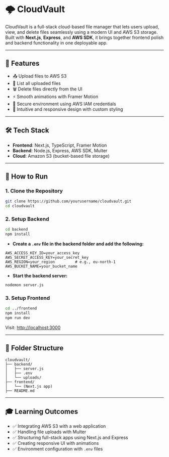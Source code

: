 # 🌩️ CloudVault

CloudVault is a full-stack cloud-based file manager that lets users upload, view, and delete files seamlessly using a modern UI and AWS S3 storage. Built with **Next.js**, **Express**, and **AWS SDK**, it brings together frontend polish and backend functionality in one deployable app.

---

## 🚀 Features

- 📤 Upload files to AWS S3
- 📜 List all uploaded files
- 🗑️ Delete files directly from the UI
- ⚡ Smooth animations with Framer Motion
- 🔐 Secure environment using AWS IAM credentials
- 🎯 Intuitive and responsive design with custom styling

---

## 🛠️ Tech Stack

- **Frontend**: Next.js, TypeScript, Framer Motion
- **Backend**: Node.js, Express, AWS SDK, Multer
- **Cloud**: Amazon S3 (bucket-based file storage)

---

## 🧪 How to Run

### 1. Clone the Repository

```bash
git clone https://github.com/yourusername/cloudvault.git
cd cloudvault
```

### 2. Setup Backend

```bash
cd backend
npm install
```

- **Create a `.env` file in the backend folder and add the following:**

```env
AWS_ACCESS_KEY_ID=your_access_key
AWS_SECRET_ACCESS_KEY=your_secret_key
AWS_REGION=your_region         # e.g., eu-north-1
AWS_BUCKET_NAME=your_bucket_name
```

- **Start the backend server:**

```bash
nodemon server.js
```

### 3. Setup Frontend

```bash
cd ../frontend
npm install
npm run dev
```

Visit: [http://localhost:3000](http://localhost:3000)

---

## 📂 Folder Structure

```
cloudvault/
├── backend/
│   ├── server.js
│   ├── .env
│   └── uploads/
├── frontend/
│   └── (Next.js app)
├── README.md
```

---

## 🎓 Learning Outcomes

- ✅ Integrating AWS S3 with a web application
- ✅ Handling file uploads with Multer
- ✅ Structuring full-stack apps using Next.js and Express
- ✅ Creating responsive UI with animations
- ✅ Environment configuration with `.env` files
